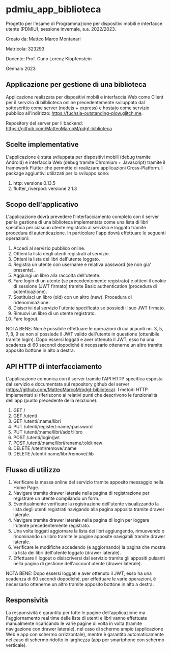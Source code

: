 # pdmiu_app_biblioteca

Progetto per l'esame di Programmazione per dispositivi mobili e interfacce utente (PDMIU), sessione invernale, a.a. 2022/2023. 

Creato da: Matteo Marco Montanari

Matricola: 323293

Docente: Prof. Cuno Lorenz Klopfenstein

Gennaio 2023

## Applicazione per gestione di una biblioteca
Applicazione realizzata per dispositivi mobili e interfaccia Web come Client per il servizio di bilblioteca online precedentemente sviluppato dal sottoscritto come server (nodejs + express) e hostato come servizio pubblico all'indirizzo: https://fuchsia-outstanding-plow.glitch.me.

Repository del server per il backend: https://github.com/MatteoMarcoM/pdgt-biblioteca

## Scelte implementative
L'applicazione é stata sviluppata per dispositivi mobili (debug tramite Android) e interfaccia Web (debug tramite Chromium + Javascript) tramite il framework Flutter che permette di realizzare applicazioni Cross-Platform.
I package aggiuntivi utilizzati per lo sviluppo sono:
1. http: versione 0.13.5
2. flutter_riverpod: versione 2.1.3

## Scopo dell'applicativo
L'applicazione dovrà prevedere l'interfacciamento completo con il server per la gestione di una biblioteca implementata come una lista di libri specifica per ciascun utente registrato al servizio e loggato tramite procedura di autenticazione. In particolare l'app dovrà effettuare le seguenti operazioni:
1. Accedi al servizio pubblico online.
2. Ottieni la lista degli utenti registrati al servizio.
3. Ottieni la lista dei libri dell'utente loggato.
4. Registra un utente con username e relativa password (se non gia' presente).
5. Aggiungi un libro alla raccolta dell'utente.
6. Fare login di un utente (se precedentemente registrato) e ottieni il cookie di sessione (JWT firmato) tramite Basic authentication (procedura di autenticazione).
7. Sostituisci un libro (old) con un altro (new). Procedura di ridenominazione.
8. Disiscrivi dal servizio l'utente specificato se possiedi il suo JWT firmato.
9. Rimuovi un libro di un utente registrato.
10. Fare logout.

NOTA BENE: Non è possibile effettuare le operazioni di cui ai punti nn. 3, 5, 7, 8, 9 se non si possiede il JWT valido dell'utente in questione (ottenibile tramite login). Dopo essersi loggati e aver ottenuto il JWT, esso ha una scadenza di 60 secondi dopodiché è necessario ottenerne un altro tramite apposito bottone in alto a destra.

## API HTTP di interfacciamento
L'applicazione comunica con il server tramite l'API HTTP specifica esposta dal servizio e documentata sul repository github del server (https://github.com/MatteoMarcoM/pdgt-biblioteca). I metodi HTTP implementati si riferiscono ai relativi punti che descrivono le funzionalità dell'app (punto precedente della relazione).
1. GET /
2. GET /utenti
3. GET /utenti/:name/libri
4. PUT /utenti/register/:name/:password
5. PUT /utenti/:name/libri/add/:libro
6. POST /utenti/login/jwt
7. POST /utenti/:name/libri/rename/:old/:new
8. DELETE /utenti/remove/:name
9. DELETE /utenti/:name/libri/remove/:lib

## Flusso di utilizzo
1. Verificare la messa online del servizio tramite apposito messaggio nella Home Page.
2. Navigare tramite drawer laterale nella pagina di registrazione per registrare un utente compilando un form.
3. Eventtualmente verificare la registrazione dell'utente visualizzando la lista degli utenti registrati navigando alla pagina apposita tramite drawer laterale.
4. Navigare tramite drawer laterale nella pagina di login per loggare l'utente precedentemente registrato.
5. Una volta loggati aggiornare la lista dei libri aggiungendo, rimuovendo o rinominando un libro tramite le pagine apposite navigabili tramite drawer laterale.
6. Verificare le modifiche accedendo (e aggiornando) la pagina che mostra la lista dei libri dell'utente loggato (drawer laterale).
7. Effettuare il logout o disiscriversi dal servizio tramite gli appositi pulsanti nella pagina di gestione dell'account utente (drawer laterale).

NOTA BENE: Dopo essersi loggati e aver ottenuto il JWT, esso ha una scadenza di 60 secondi dopodiché, per effettuare le varie operazioni, è necessario ottenerne un altro tramite apposito bottone in alto a destra.

## Responsività
La responsività è garantita per tutte le pagine dell'applicazione ma l'aggiornamento real time delle liste di utenti e libri vanno effettuate manualmente ricaricando le varie pagine di volta in volta (tramite navigazione con drawer laterale), nel caso di schermo ampio (applicazione Web e app con schermo orrizzontale), mentre è garantito automaticamente nel caso di schermo ridotto in larghezza (app per smartphone con schermo verticale).


